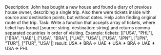 Description:
John has bought a new house and found a diary of previous house owner, describing a single trip. Also there were tickets inside with source and destination points, but without dates.
Help John finding original route of the trip.
Task:
Write a function that accepts array of tickets, where ticket has format [source: string, destination: string]
and returns comma separated countries in order of visiting.
Example:
tickets: [["USA", "PHL"], ["BRA", "UAE"], ["USA", "BRA"], ["UAE", "USA"], ["USA", "JPN"], ["JPN", "TUR"], ["TUR", "USA"]]
result: USA ✈ BRA ✈ UAE ✈ USA ✈ BRA ✈ UAE ✈ USA ✈ PHL
